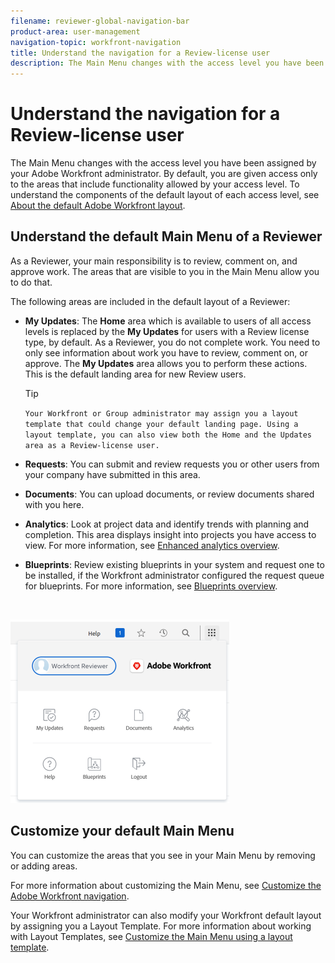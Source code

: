 ```yaml
---
filename: reviewer-global-navigation-bar
product-area: user-management
navigation-topic: workfront-navigation
title: Understand the navigation for a Review-license user
description: The Main Menu changes with the access level you have been assigned by your Adobe Workfront administrator. By default, you are given access only to the areas that include functionality allowed by your access level. To understand the components of the default layout of each access level, see About the default Adobe Workfront layout.
---
```


# Understand the navigation for a Review-license user

The  Main Menu changes with the access level you have been assigned by your Adobe Workfront administrator. By default, you are given access only to the areas that include functionality allowed by your access level. To understand the components of the default layout of each access level, see [About the default Adobe Workfront layout](../../../administration-and-setup/customize-workfront/use-layout-templates/about-the-default-wf-layout.md).

## Understand the default  Main Menu of a Reviewer

As a Reviewer, your main responsibility is to review, comment on, and approve work. The areas that are visible to you in the Main Menu allow you to do that.

The following areas are included in the default layout of a Reviewer:

* **My&nbsp;Updates**: The **Home** area which is available to users of all access levels is replaced by the **My Updates** for users with a Review license type, by default. As a Reviewer, you do not complete work. You need to only see information about work you have to review, comment on, or approve. The **My Updates** area allows you to perform these actions. This is the default landing area for new Review users.

  >[!TIP]
  >
  >```Your Workfront or Group administrator may assign you a layout template that could change your default landing page. Using a layout template, you can also view both the Home and the Updates area as a Review-license user.```

* **Requests**: You can submit and review requests you or other users from your company have submitted in this area.
* **Documents**: You can upload documents, or review documents shared with you here.
* **Analytics**: Look at project data and identify trends with planning and completion. This area displays insight into projects you have access to view. For more information, see [Enhanced analytics overview](../../../enhanced-analytics/enhanced-analytics-overview.md).

* **Blueprints**: Review existing blueprints in your system and request one to be installed, if the Workfront administrator configured the request queue for blueprints.&nbsp;For more information, see [Blueprints overview](../../../administration-and-setup/blueprints/blueprints-overview.md).

&nbsp;

![](assets/access-my-updates-from-main-menu-reviewer-user-nwe-350x294.png)

## Customize your default  Main Menu

You can customize the areas that you see in your  Main Menu by removing or adding areas.

For more information about customizing the Main Menu, see [Customize the Adobe Workfront navigation](../../../workfront-basics/navigate-workfront/workfront-navigation/customize-global-navigation-bar.md).

Your Workfront administrator can also modify your Workfront default layout by assigning you a Layout Template. For more information about working with Layout Templates, see [Customize the Main Menu using a layout template](../../../administration-and-setup/customize-workfront/use-layout-templates/customize-main-menu.md).
